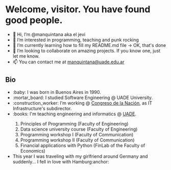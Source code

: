 <h1>Welcome, visitor. You have found good people.</h1>

- 👋 Hi, I’m @manquintana aka el jevi
- 👀 I’m interested in programming, teaching and punk rocking
- 🌱 I’m currently learning how to fill my README.md file -> OK, that's done
- 💞️ I’m looking to collaborate on amazing projects. If you know one, just let me know.
- 📫 You can contact me at manquintana@uade.edu.ar

<h2>Bio</h2>
<ul>
  <li>:baby: I was born in Buenos Aires in 1990.</li>
  <li>:mortar_board: I studied Software Engineering @ UADE University.</li>
  <li>:construction_worker: I'm working @ <a href="https://www.congreso.gob.ar/" target="_blank">Congreso de la Nación</a>, as IT Infrastructure's subdirector.</li>
  <li>:books: I'm teaching engineering and informatics @ <a href='https://www.uade.edu.ar/' target="_blank">UADE</a>.</li>
    <ol>
      <li>Principles of Programming (Faculty of Engineering)</li>
      <li>Data science university course (Faculty of Engineering)</li>
      <li>Programming workshop I (Faculty of Communication)</li>
      <li>Programming workshop II (Faculty of Communication)</li>
      <li>Financial applications with Python (FinLab of the Faculty of Economics)</li>
    </ol>
  <li>This year I was traveling with my girlfriend around Germany and suddenly... I fell in love with Hamburg:anchor:</li>
</ul>

